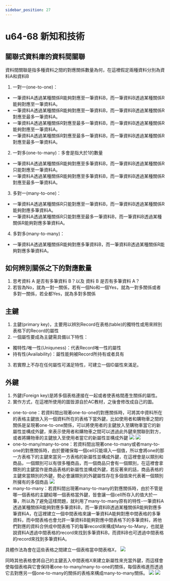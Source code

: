 ```yaml
---
sidebar_position: 27
---
```


# u64-68 新知和技術 


## 關聯式資料庫的資料間關聯
資料間關聯是指多種資料之間的對應關係數量為何，在這裡假定兩種資料分別為資料A和資料B
1. 一對一(one-to-one)：
  - 一筆資料A透過某種關係R能夠對應至一筆資料B，而一筆資料B透過某種關係R能夠對應至一筆資料A。
  - 一筆資料A透過某種關係R能夠對應至一筆資料B，而一筆資料B透過某種關係R對應至最多一筆資料A。
  - 一筆資料A透過某種關係R對應至最多一筆資料B，而一筆資料B透過某種關係R能夠對應至一筆資料A。
  - 一筆資料A透過某種關係R對應至最多一筆資料B，而一筆資料B透過某種關係R對應至最多一筆資料A。
2. 一對多(one-to-many)：多會是指大於1的數量
  - 一筆資料A透過某種關係R能夠對應至多筆資料B，而一筆資料B透過某種關係R只能對應至一筆資料A。
  - 一筆資料A透過某種關係R能夠對應至多筆資料B，而一筆資料B透過某種關係R對應至最多一筆資料A。

3. 多對一(many-to-one)：
  - 一筆資料A透過某種關係R只能對應至一筆資料B，而一筆資料B透過某種關係R能夠對應多筆資料A。
  - 一筆資料A透過某種關係R只能對應至最多一筆資料B，而一筆資料B透過某種關係R能夠對應多筆資料A。

4. 多對多(many-to-many)：
  - 一筆資料A透過某種關係R能夠對應多筆資料B，而一筆資料B透過某種關係R能夠對應多筆資料A。


## 如何辨別關係之下的對應數量
1. 思考資料 A 是否有多筆資料 B？以及 資料 B 是否有多筆資料 A？
2. 若皆為No，就為一對一關係，若有一個No和一個Yes，就為一對多關係或者多對一關係，若全都Yes，就為多對多關係


## 主鍵
1. 主鍵(primary key)，主要用以辨別Record在表格(table)的獨特性或用來辨別表格下的Record的屬性
2. 一個屬性要成為主鍵需具備以下特性：
  - 獨特性/唯一性(Uniquness)：代表Record唯一性的屬性
  - 持有性(Availability)：屬性能夠被Record所持有或者具有

3. 若實際上不存在任何屬性可滿足特性，可建立一個ID屬性來滿足。


## 外鍵
1. 外鍵(Foreign key)是將多個表格連接在一起或者使表格間產生關係的屬性。
2. 實作方式，在這裡所使用的圖皆源自於AC教材，之後會修改成自己的圖。
  - one-to-one：若資料間出現著one-to-one的對應關係時，可將其中資料所在的表格主鍵放入另一個資料所在的表格下當外鍵，比如使用者和購物車之間的關係是呈現著one-to-one關係，可以將使用者的主鍵放入至購物車當它的新屬性並構成外鍵，來表示使用者和購物車之間可以透過此外鍵來關聯到對方，或者將購物車的主鍵放入至使用者當它的新屬性並構成外鍵
  ![](https://res.cloudinary.com/dqfxgtyoi/image/upload/v1641981214/blog/database/one2oneExample1_k31xt8.png)
  ![](https://res.cloudinary.com/dqfxgtyoi/image/upload/v1641981214/blog/database/one2oneExample2_nmnygb.png)
  - one-to-many/many-to-one：若資料間出現著one-to-many或者many-to-one的對應關係時，由於要確保每一個cell只能填入一個值，所以會將one的那一方表格下的主鍵來當另一方表格的新屬性並構成外鍵，在這裡會是以類別和商品，一個類別可以有很多種商品，而一個商品只會有一個類別，在這裡會拿類別的主鍵當作是商品表格的新屬性並構成外鍵，若反著來的話，商品表格的主鍵來當類別的外鍵，勢必會讓類別的外鍵屬性存在多個值來代表著一個類別所擁有的多個商品
  ![](https://res.cloudinary.com/dqfxgtyoi/image/upload/v1641981537/blog/database/one2manyExample_cgktjt.png)
  - many-to-many：若資料間出現著many-to-many的對應關係時，由於不管是哪一個表格的主鍵給哪一個表格當外鍵，皆會讓一個cell所存入的值大於一筆，所以為了避免這樣問題，就利用了many-to-many原有的特性-一筆資料A透過某種關係R能夠對應多筆資料B，而一筆資料B透過某種關係R能夠對應多筆資料A，在這裡建立一個中間表格來讓一筆資料A能夠對應中間表格的多筆資料，而中間表格也會允許一筆資料B能夠對應中間表格下的多筆資料，將他們對應的資料合併成中間表格下的每筆record來構成Many-to-Many，也就是說資料A透過中間表格的record來找到多筆資料B，而資料B也可透過中間表格的record來找到多筆資料A。

  具體作法為會在這些表格之間建立一個表格當中間表格X，
  ![](https://res.cloudinary.com/dqfxgtyoi/image/upload/v1641981971/blog/database/many2manyExample1_ej9fdf.png)
  
  
  同時其他表格會將自己的主鍵丟入中間表格X來建立新屬性來充當外鍵，而這樣會使每個表格與它會保持著one-to-many/many-to-one的關係，每個表格進而透過它去對應另一個one-to-many的關係的表格來構成many-to-many關係。
  ![](https://res.cloudinary.com/dqfxgtyoi/image/upload/v1641981971/blog/database/many2manyExample3_dcikxn.png)
  ![](https://res.cloudinary.com/dqfxgtyoi/image/upload/v1641981971/blog/database/many2manyExample4_kmflxa.png)